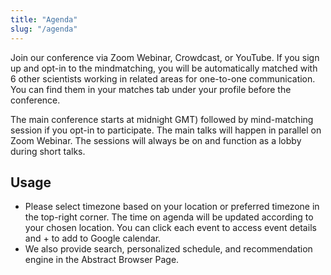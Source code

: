 ```yaml
---
title: "Agenda"
slug: "/agenda"
---
```


Join our conference via Zoom Webinar, Crowdcast,
or YouTube. If you sign up and opt-in to the mindmatching,
you will be automatically matched with 6 other
scientists working in related areas for one-to-one
communication. You can find them in your matches
tab under your profile before the conference.

The main conference starts at midnight GMT) followed by mind-matching session
if you opt-in to participate. The main talks will happen in parallel
on Zoom Webinar. The sessions will always be on and function as a
lobby during short talks.

## Usage

- Please select timezone based on your location or preferred timezone
in the top-right corner. The time on agenda will be updated according
to your chosen location. You can click each event to access
event details and + to add to Google calendar.
- We also provide search, personalized schedule, and
recommendation engine in the Abstract Browser Page.
